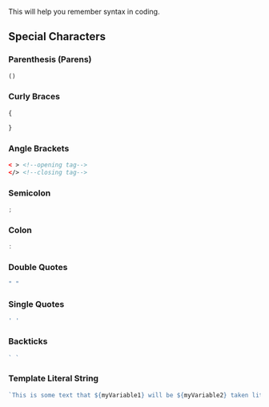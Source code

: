 This will help you remember syntax in coding.

## Special Characters


### Parenthesis (Parens)
```js
()
```

###  Curly Braces

```js
{

}
```

### Angle Brackets
```html
< > <!--opening tag-->
</> <!--closing tag-->
```

### Semicolon
```js
;
```

### Colon
```js
:
```

### Double Quotes
```js
" "
```

### Single Quotes
```js
' '
```

### Backticks
```js
` `
```

### Template Literal String
```js
`This is some text that ${myVariable1} will be ${myVariable2} taken literally `
```
